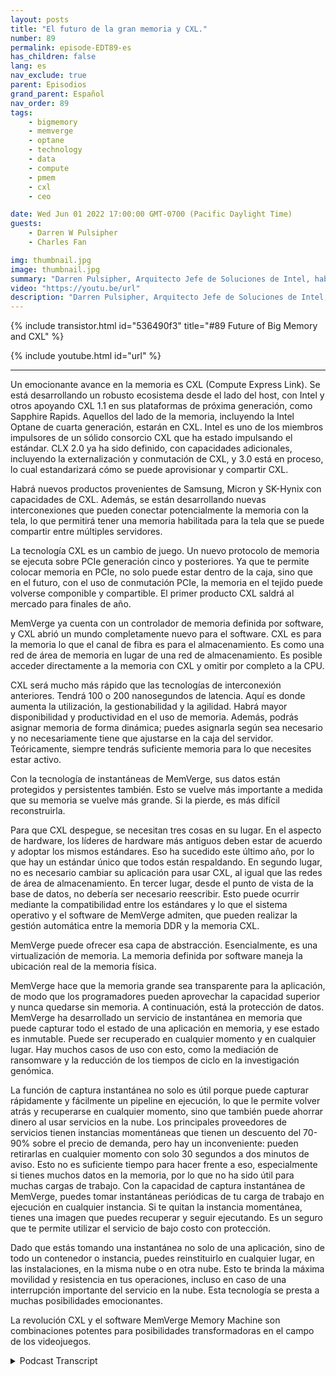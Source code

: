 ```yaml
---
layout: posts
title: "El futuro de la gran memoria y CXL."
number: 89
permalink: episode-EDT89-es
has_children: false
lang: es
nav_exclude: true
parent: Episodios
grand_parent: Español
nav_order: 89
tags:
    - bigmemory
    - memverge
    - optane
    - technology
    - data
    - compute
    - pmem
    - cxl
    - ceo

date: Wed Jun 01 2022 17:00:00 GMT-0700 (Pacific Daylight Time)
guests:
    - Darren W Pulsipher
    - Charles Fan

img: thumbnail.jpg
image: thumbnail.jpg
summary: "Darren Pulsipher, Arquitecto Jefe de Soluciones de Intel, habla con Charles Fan, CEO de MemVerge, sobre cómo la revolución CXL y el software de MemVerge son el futuro de la memoria grande."
video: "https://youtu.be/url"
description: "Darren Pulsipher, Arquitecto Jefe de Soluciones de Intel, habla con Charles Fan, CEO de MemVerge, sobre cómo la revolución CXL y el software de MemVerge son el futuro de la memoria grande."
---
```


<div>
{% include transistor.html id="536490f3" title="#89 Future of Big Memory and CXL" %}

{% include youtube.html id="url" %}
</div>

---

Un emocionante avance en la memoria es CXL (Compute Express Link). Se está desarrollando un robusto ecosistema desde el lado del host, con Intel y otros apoyando CXL 1.1 en sus plataformas de próxima generación, como Sapphire Rapids. Aquellos del lado de la memoria, incluyendo la Intel Optane de cuarta generación, estarán en CXL. Intel es uno de los miembros impulsores de un sólido consorcio CXL que ha estado impulsando el estándar. CLX 2.0 ya ha sido definido, con capacidades adicionales, incluyendo la externalización y conmutación de CXL, y 3.0 está en proceso, lo cual estandarizará cómo se puede aprovisionar y compartir CXL.

Habrá nuevos productos provenientes de Samsung, Micron y SK-Hynix con capacidades de CXL. Además, se están desarrollando nuevas interconexiones que pueden conectar potencialmente la memoria con la tela, lo que permitirá tener una memoria habilitada para la tela que se puede compartir entre múltiples servidores.

La tecnología CXL es un cambio de juego. Un nuevo protocolo de memoria se ejecuta sobre PCIe generación cinco y posteriores. Ya que te permite colocar memoria en PCIe, no solo puede estar dentro de la caja, sino que en el futuro, con el uso de conmutación PCIe, la memoria en el tejido puede volverse componible y compartible. El primer producto CXL saldrá al mercado para finales de año.

MemVerge ya cuenta con un controlador de memoria definida por software, y CXL abrió un mundo completamente nuevo para el software. CXL es para la memoria lo que el canal de fibra es para el almacenamiento. Es como una red de área de memoria en lugar de una red de almacenamiento. Es posible acceder directamente a la memoria con CXL y omitir por completo a la CPU.

CXL será mucho más rápido que las tecnologías de interconexión anteriores. Tendrá 100 o 200 nanosegundos de latencia. Aquí es donde aumenta la utilización, la gestionabilidad y la agilidad. Habrá mayor disponibilidad y productividad en el uso de memoria. Además, podrás asignar memoria de forma dinámica; puedes asignarla según sea necesario y no necesariamente tiene que ajustarse en la caja del servidor. Teóricamente, siempre tendrás suficiente memoria para lo que necesites estar activo.

Con la tecnología de instantáneas de MemVerge, sus datos están protegidos y persistentes también. Esto se vuelve más importante a medida que su memoria se vuelve más grande. Si la pierde, es más difícil reconstruirla.

Para que CXL despegue, se necesitan tres cosas en su lugar. En el aspecto de hardware, los líderes de hardware más antiguos deben estar de acuerdo y adoptar los mismos estándares. Eso ha sucedido este último año, por lo que hay un estándar único que todos están respaldando. En segundo lugar, no es necesario cambiar su aplicación para usar CXL, al igual que las redes de área de almacenamiento. En tercer lugar, desde el punto de vista de la base de datos, no debería ser necesario reescribir. Esto puede ocurrir mediante la compatibilidad entre los estándares y lo que el sistema operativo y el software de MemVerge admiten, que pueden realizar la gestión automática entre la memoria DDR y la memoria CXL.

MemVerge puede ofrecer esa capa de abstracción. Esencialmente, es una virtualización de memoria. La memoria definida por software maneja la ubicación real de la memoria física.

MemVerge hace que la memoria grande sea transparente para la aplicación, de modo que los programadores pueden aprovechar la capacidad superior y nunca quedarse sin memoria. A continuación, está la protección de datos. MemVerge ha desarrollado un servicio de instantánea en memoria que puede capturar todo el estado de una aplicación en memoria, y ese estado es inmutable. Puede ser recuperado en cualquier momento y en cualquier lugar. Hay muchos casos de uso con esto, como la mediación de ransomware y la reducción de los tiempos de ciclo en la investigación genómica.

La función de captura instantánea no solo es útil porque puede capturar rápidamente y fácilmente un pipeline en ejecución, lo que le permite volver atrás y recuperarse en cualquier momento, sino que también puede ahorrar dinero al usar servicios en la nube. Los principales proveedores de servicios tienen instancias momentáneas que tienen un descuento del 70-90% sobre el precio de demanda, pero hay un inconveniente: pueden retirarlas en cualquier momento con solo 30 segundos a dos minutos de aviso. Esto no es suficiente tiempo para hacer frente a eso, especialmente si tienes muchos datos en la memoria, por lo que no ha sido útil para muchas cargas de trabajo. Con la capacidad de captura instantánea de MemVerge, puedes tomar instantáneas periódicas de tu carga de trabajo en ejecución en cualquier instancia. Si te quitan la instancia momentánea, tienes una imagen que puedes recuperar y seguir ejecutando. Es un seguro que te permite utilizar el servicio de bajo costo con protección.

Dado que estás tomando una instantánea no solo de una aplicación, sino de todo un contenedor o instancia, puedes reinstituirlo en cualquier lugar, en las instalaciones, en la misma nube o en otra nube. Esto te brinda la máxima movilidad y resistencia en tus operaciones, incluso en caso de una interrupción importante del servicio en la nube. Esta tecnología se presta a muchas posibilidades emocionantes.

La revolución CXL y el software MemVerge Memory Machine son combinaciones potentes para posibilidades transformadoras en el campo de los videojuegos.



<details>
<summary> Podcast Transcript </summary>

<p></p>

</details>

